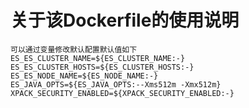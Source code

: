 关于该Dockerfile的使用说明
===

    可以通过变量修改默认配置默认值如下
	ES_ES_CLUSTER_NAME=${ES_CLUSTER_NAME:-}
	ES_ES_CLUSTER_HOSTS=${ES_CLUSTER_HOSTS:-}
	ES_ES_NODE_NAME=${ES_NODE_NAME:-}
	ES_JAVA_OPTS=${ES_JAVA_OPTS:--Xms512m -Xmx512m}
	XPACK_SECURITY_ENABLED=${XPACK_SECURITY_ENABLED:-}
